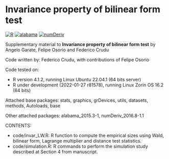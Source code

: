 # Invariance property of bilinear form test

[![R](https://img.shields.io/badge/Made%20with-R%20under%20development-success)](https://cran.r-project.org/)
[![alabama](https://img.shields.io/badge/alabama-2015.3--1-red)](https://cran.r-project.org/package=alabama)
[![numDeriv](https://img.shields.io/badge/numDeriv-2016.8--1.1-red)](https://cran.r-project.org/package=numDeriv)

Supplementary material to **Invariance property of bilinear form test** by Angelo Garate, Felipe Osorio and Federico Crudu

Code written by: Federico Crudu, with contributions of Felipe Osorio

Code tested on:
- R version 4.1.2, running Linux Ubuntu 22.04.1 (64 bits server)
- R under development (2022-01-27 r81578), running Linux Zorin OS 16.2 (64 bits)

Attached base packages: stats, graphics, grDevices, utils, datasets, methods, Autoloads, base

Other attached packages: alabama_2015.3-1, numDeriv_2016.8-1.1

CONTENTS:
- code/invar_LW.R: R function to compute the empirical sizes using Wald, bilinear form, Lagrange multiplier and distance test statistics.
- code/simulation.R: R commands to perform the simulation study described at Section 4 from manuscript.

